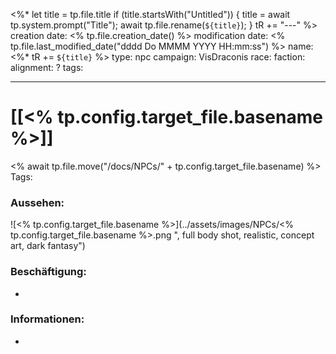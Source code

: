 
<%* 
let title = tp.file.title 
if (title.startsWith("Untitled")) {
title = await tp.system.prompt("Title"); 
await tp.file.rename(`${title}`); 
} tR += "---" 
%>
creation date: <% tp.file.creation_date() %> 
modification date: <% tp.file.last_modified_date("dddd Do MMMM YYYY HH:mm:ss") %> 
name: <%* tR += `${title}` %>
type: npc 
campaign: VisDraconis
race: 
faction:
alignment: ?
tags:

--- 

# [[<% tp.config.target_file.basename %>]]
<% await tp.file.move("/docs/NPCs/" + tp.config.target_file.basename) %>
Tags: 

### Aussehen:
![<% tp.config.target_file.basename %>](../assets/images/NPCs/<% tp.config.target_file.basename %>.png ", full body shot, realistic, concept art, dark fantasy")

### Beschäftigung:
- 

### Informationen:
- 
